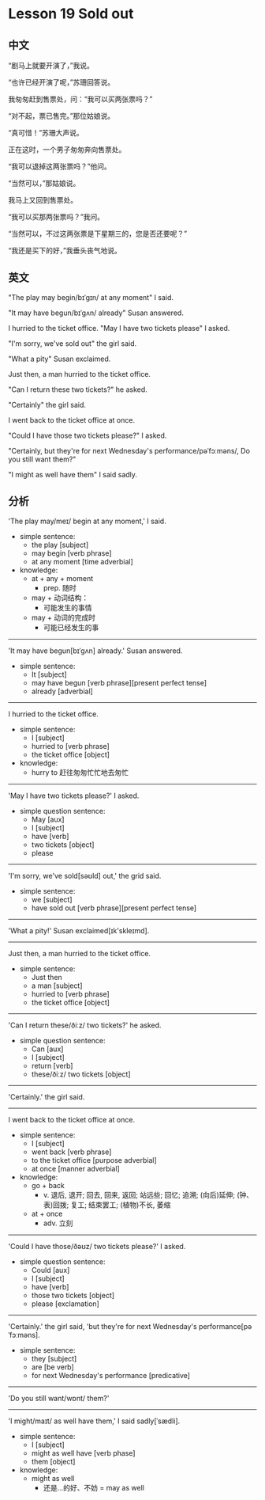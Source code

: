 # Lesson 19 Sold out 

## 中文

“剧马上就要开演了，”我说。

“也许已经开演了呢，”苏珊回答说。

我匆匆赶到售票处，问：“我可以买两张票吗？”

“对不起，票已售完。”那位姑娘说。

“真可惜！”苏珊大声说。

正在这时，一个男子匆匆奔向售票处。

“我可以退掉这两张票吗？”他问。

“当然可以，”那姑娘说。

我马上又回到售票处。

“我可以买那两张票吗？”我问。

“当然可以，不过这两张票是下星期三的，您是否还要呢？”

“我还是买下的好，”我垂头丧气地说。


## 英文

"The play may begin/bɪˈɡɪn/ at any moment" I said.

"It may have begun/bɪˈɡʌn/ already" Susan answered.

I hurried to the ticket office. "May I have two tickets please" I asked.

"I'm sorry, we've sold out" the girl said.

"What a pity" Susan exclaimed.

Just then, a man hurried to the ticket office.

"Can I return these two tickets?" he asked.

"Certainly" the girl said.

I went back to the ticket office at once.

"Could I have those two tickets please?" I asked.

"Certainly, but they're for next Wednesday's performance/pəˈfɔːməns/, Do you still want them?"

"I might as well have them" I said sadly.

## 分析

'The play may/meɪ/ begin at any moment,' I said.
- simple sentence:
    - the play [subject]
    - may begin [verb phrase]
    - at any moment [time adverbial]
- knowledge:
    - at + any + moment
        - prep. 随时
    - may + 动词结构：
        - 可能发生的事情
    - may + 动词的完成时
        - 可能已经发生的事
  
---

'It may have begun[bɪˈɡʌn] already.' Susan answered.
- simple sentence:
    - It [subject]
    - may have begun [verb phrase][present perfect tense]
    - already [adverbial]
  
---

I hurried to the ticket office. 
- simple sentence:
    - I [subject]
    - hurried to [verb phrase]
    - the ticket office [object]
- knowledge:
    - hurry to 赶往匆匆忙忙地去匆忙
  
---

'May I have two tickets please?' I asked.
- simple question sentence:
    - May [aux]
    - I [subject]
    - have [verb]
    - two tickets [object]
    - please 
  
---

'I'm sorry, we've sold[səʊld] out,' the grid said.
- simple sentence:
    - we [subject]
    - have sold out [verb phrase][present perfect tense]
  
---

'What a pity!' Susan exclaimed[ɪk'skleɪmd].
  
---

Just then, a man hurried to the ticket office.
- simple sentence:
    - Just then
    - a man [subject]
    - hurried to [verb phrase]
    - the ticket office [object]
  
---

'Can I return these/ðiːz/ two tickets?' he asked.
- simple question sentence:
    - Can [aux]
    - I [subject]
    - return [verb]
    - these/ðiːz/ two tickets [object]
  
---

'Certainly.' the girl said.
  
---

I went back to the ticket office at once.
- simple sentence:
    - I [subject]
    - went back [verb phrase]
    - to the ticket office [purpose adverbial]
    - at once [manner adverbial]
- knowledge:
    - go + back
        - v. 退后, 退开; 回去, 回来, 返回; 站远些; 回忆; 追溯; (向后)延伸; (钟、表)回拨; 复工; 结束罢工;  (植物)不长, 萎缩
    - at + once
        - adv. 立刻
  
---

'Could I have those/ðəʊz/ two tickets please?' I asked.
- simple question sentence:
    - Could [aux]
    - I [subject]
    - have [verb]
    - those two tickets [object]
    - please [exclamation]
  
---

'Certainly.' the girl said, 'but they're for next Wednesday's performance[pəˈfɔːməns]. 
- simple sentence:
    - they [subject]
    - are [be verb]
    - for next Wednesday's performance [predicative]
  
---

'Do you still want/wɒnt/  them?'
  
---

'I might/maɪt/ as well have them,' I said sadly[ˈsædli].
- simple sentence:
    - I [subject]
    - might as well have [verb phase]
    - them [object]
- knowledge:
    - might as well 
        - 还是...的好、不妨 = may as well

